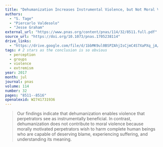 ```yaml
---
title: "Dehumanization Increases Instrumental Violence, but Not Moral Violence"
authors:
  - "S. Tage"
  - "Piercarlo Valdesolo"
  - "Jesse Graham"
external_url: "https://www.pnas.org/content/pnas/114/32/8511.full.pdf"
source_url: "https://doi.org/10.1073/pnas.1705238114"
drive_links:
  - "https://drive.google.com/file/d/1bbMK9ul0BSPZAhjIsCjmC4S7XaPXq_jA/view?usp=drivesdk"
tags: # 2 stars as the conclusion is so obvious
  - perception
  - groups
  - violence
  - extremism
year: 2017
month: jul
journal: pnas
volume: 114
number: 32
pages: "8511--8516"
openalexid: W2741731936
---
```


> Our findings indicate that dehumanization enables violence that perpetrators see as instrumentally beneficial.
> In contrast, dehumanization does not contribute to moral violence because morally motivated perpetrators wish to harm complete human beings who are capable of deserving blame, experiencing suffering, and understanding its meaning.

